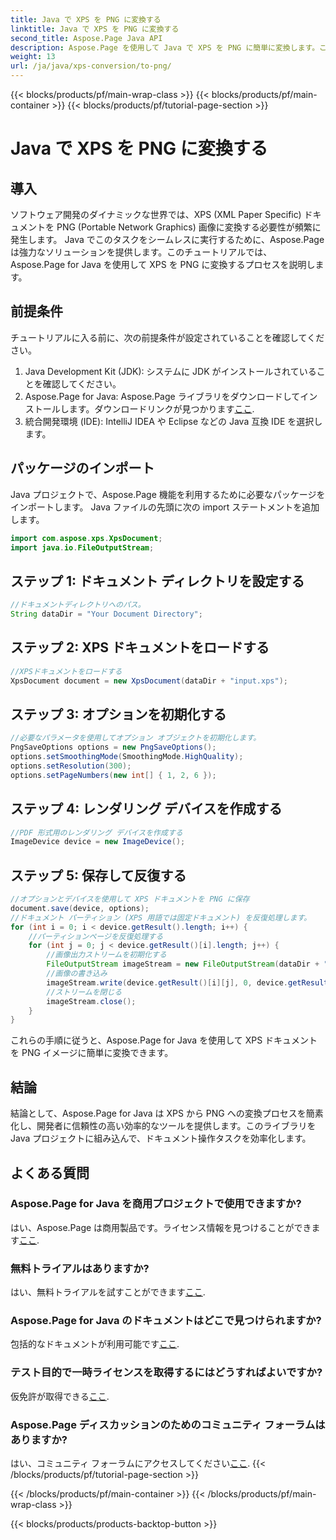 ```yaml
---
title: Java で XPS を PNG に変換する
linktitle: Java で XPS を PNG に変換する
second_title: Aspose.Page Java API
description: Aspose.Page を使用して Java で XPS を PNG に簡単に変換します。この信頼性が高く開発者にとって使いやすいソリューションを使用して、ドキュメント タスクを合理化します。
weight: 13
url: /ja/java/xps-conversion/to-png/
---
```


{{< blocks/products/pf/main-wrap-class >}}
{{< blocks/products/pf/main-container >}}
{{< blocks/products/pf/tutorial-page-section >}}

# Java で XPS を PNG に変換する

## 導入
ソフトウェア開発のダイナミックな世界では、XPS (XML Paper Specific) ドキュメントを PNG (Portable Network Graphics) 画像に変換する必要性が頻繁に発生します。 Java でこのタスクをシームレスに実行するために、Aspose.Page は強力なソリューションを提供します。このチュートリアルでは、Aspose.Page for Java を使用して XPS を PNG に変換するプロセスを説明します。
## 前提条件
チュートリアルに入る前に、次の前提条件が設定されていることを確認してください。
1. Java Development Kit (JDK): システムに JDK がインストールされていることを確認してください。
2.  Aspose.Page for Java: Aspose.Page ライブラリをダウンロードしてインストールします。ダウンロードリンクが見つかります[ここ](https://releases.aspose.com/page/java/).
3. 統合開発環境 (IDE): IntelliJ IDEA や Eclipse などの Java 互換 IDE を選択します。
## パッケージのインポート
Java プロジェクトで、Aspose.Page 機能を利用するために必要なパッケージをインポートします。 Java ファイルの先頭に次の import ステートメントを追加します。
```java
import com.aspose.xps.XpsDocument;
import java.io.FileOutputStream;
```
## ステップ 1: ドキュメント ディレクトリを設定する
```java
//ドキュメントディレクトリへのパス。
String dataDir = "Your Document Directory";
```
## ステップ 2: XPS ドキュメントをロードする
```java
//XPSドキュメントをロードする
XpsDocument document = new XpsDocument(dataDir + "input.xps");
```
## ステップ 3: オプションを初期化する
```java
//必要なパラメータを使用してオプション オブジェクトを初期化します。
PngSaveOptions options = new PngSaveOptions();
options.setSmoothingMode(SmoothingMode.HighQuality);
options.setResolution(300);
options.setPageNumbers(new int[] { 1, 2, 6 });
```
## ステップ 4: レンダリング デバイスを作成する
```java
//PDF 形式用のレンダリング デバイスを作成する
ImageDevice device = new ImageDevice();
```
## ステップ 5: 保存して反復する
```java
//オプションとデバイスを使用して XPS ドキュメントを PNG に保存
document.save(device, options);
//ドキュメント パーティション (XPS 用語では固定ドキュメント) を反復処理します。
for (int i = 0; i < device.getResult().length; i++) {
    //パーティションページを反復処理する
    for (int j = 0; j < device.getResult()[i].length; j++) {
        //画像出力ストリームを初期化する
        FileOutputStream imageStream = new FileOutputStream(dataDir + "XPStoPNG" + "_" + (i + 1) + "_" + (j + 1) + ".png");
        //画像の書き込み
        imageStream.write(device.getResult()[i][j], 0, device.getResult()[i][j].length);
        //ストリームを閉じる
        imageStream.close();
    }
}
```
これらの手順に従うと、Aspose.Page for Java を使用して XPS ドキュメントを PNG イメージに簡単に変換できます。
## 結論
結論として、Aspose.Page for Java は XPS から PNG への変換プロセスを簡素化し、開発者に信頼性の高い効率的なツールを提供します。このライブラリを Java プロジェクトに組み込んで、ドキュメント操作タスクを効率化します。
## よくある質問
### Aspose.Page for Java を商用プロジェクトで使用できますか?
はい、Aspose.Page は商用製品です。ライセンス情報を見つけることができます[ここ](https://purchase.aspose.com/buy).
### 無料トライアルはありますか?
はい、無料トライアルを試すことができます[ここ](https://releases.aspose.com/).
### Aspose.Page for Java のドキュメントはどこで見つけられますか?
包括的なドキュメントが利用可能です[ここ](https://reference.aspose.com/page/java/).
### テスト目的で一時ライセンスを取得するにはどうすればよいですか?
仮免許が取得できる[ここ](https://purchase.aspose.com/temporary-license/).
### Aspose.Page ディスカッションのためのコミュニティ フォーラムはありますか?
はい、コミュニティ フォーラムにアクセスしてください[ここ](https://forum.aspose.com/c/page/39).
{{< /blocks/products/pf/tutorial-page-section >}}

{{< /blocks/products/pf/main-container >}}
{{< /blocks/products/pf/main-wrap-class >}}

{{< blocks/products/products-backtop-button >}}
